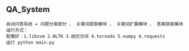 ## QA_System
    自动问答系统 = 问题分类部分 、 关键词提取模块 、 关键词扩展模块 、 答案获取模块
    运行方式：
    配置好：1.libsvm 2.NLTK 3.结巴分词 4.tornado 5.numpy 6.requests
    运行 python main.py
